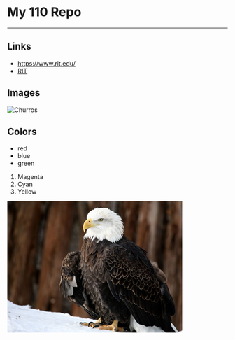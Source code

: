 # My 110 Repo

---

## Links
- https://www.rit.edu/
- [RIT](https://www.rit.edu/)
## Images
![Churros](https://hips.hearstapps.com/hmg-prod/images/churros-index-661d4692d05e4.jpg?crop=0.498xw:0.997xh;0.250xw,0.00321xh&resize=1200:*)

## Colors
- red
- blue
- green

1. Magenta
2. Cyan
3. Yellow

![Doggy](md-images/eagle.jpg)
